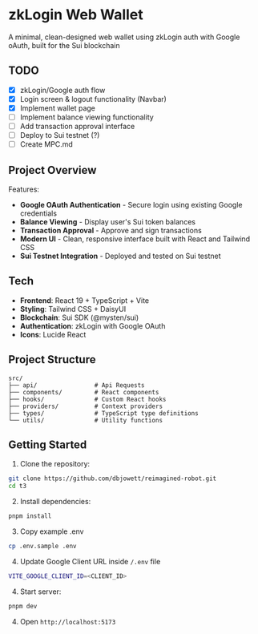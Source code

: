 # zkLogin Web Wallet

A minimal, clean-designed web wallet using zkLogin auth with Google oAuth, built for the Sui blockchain

## TODO

- [x] zkLogin/Google auth flow
- [x] Login screen & logout functionality (Navbar)
- [x] Implement wallet page
- [ ] Implement balance viewing functionality
- [ ] Add transaction approval interface
- [ ] Deploy to Sui testnet (?)
- [ ] Create MPC.md

## Project Overview

Features:

- **Google OAuth Authentication** - Secure login using existing Google credentials
- **Balance Viewing** - Display user's Sui token balances
- **Transaction Approval** - Approve and sign transactions
- **Modern UI** - Clean, responsive interface built with React and Tailwind CSS
- **Sui Testnet Integration** - Deployed and tested on Sui testnet

## Tech

- **Frontend**: React 19 + TypeScript + Vite
- **Styling**: Tailwind CSS + DaisyUI
- **Blockchain**: Sui SDK (@mysten/sui)
- **Authentication**: zkLogin with Google OAuth
- **Icons**: Lucide React

## Project Structure

```
src/
├── api/                # Api Requests
├── components/         # React components
├── hooks/              # Custom React hooks
├── providers/          # Context providers
├── types/              # TypeScript type definitions
└── utils/              # Utility functions
```

## Getting Started

1. Clone the repository:

```bash
git clone https://github.com/dbjowett/reimagined-robot.git
cd t3
```

2. Install dependencies:

```bash
pnpm install
```

3. Copy example .env

```bash
cp .env.sample .env
```

4. Update Google Client URL inside `/.env` file

```bash
VITE_GOOGLE_CLIENT_ID=<CLIENT_ID>
```

4.  Start server:

```bash
pnpm dev
```

4. Open `http://localhost:5173`
